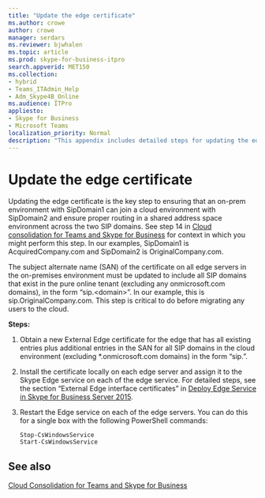 ```yaml
---
title: "Update the edge certificate"
ms.author: crowe
author: crowe
manager: serdars
ms.reviewer: bjwhalen
ms.topic: article
ms.prod: skype-for-business-itpro
search.appverid: MET150
ms.collection: 
- hybrid 
- Teams_ITAdmin_Help
- Adm_Skype4B_Online
ms.audience: ITPro
appliesto:
- Skype for Business 
- Microsoft Teams
localization_priority: Normal
description: "This appendix includes detailed steps for updating the edge certificate as part of cloud consolidation for Teams and Skype for Business."
---
```


# Update the edge certificate

Updating the edge certificate is the key step to ensuring that an on-prem environment with SipDomain1 can join a cloud environment with SipDomain2 and ensure proper routing in a shared address space environment across the two SIP domains. See step 14 in [Cloud consolidation for Teams and Skype for Business](cloud-consolidation.md) for context in which you might perform this step. In our examples, SipDomain1 is AcquiredCompany.<span>com and SipDomain2 is OriginalCompany.<span>com.

The subject alternate name (SAN) of the certificate on all edge servers in the on-premises environment must be updated to include all SIP domains that exist in the pure online tenant (excluding any onmicrosoft.<span>com domains), in the form “sip.\<domain>”.  In our example, this is sip.OriginalCompany.<span>com. This step is critical to do before migrating any users to the cloud.

**Steps:**

1.	Obtain a new External Edge certificate for the edge that has all existing entries plus additional entries in the SAN for all SIP domains in the cloud environment (excluding *.onmicrosoft.com domains) in the form “sip.<DomainName>”.
2.	Install the certificate locally on each edge server and assign it to the Skype Edge service on each of the edge service.  For detailed steps, see the section “External Edge interface certificates” in [Deploy Edge Service in Skype for Business Server 2015](https://technet.microsoft.com/en-us/library/dn951368.aspx).
3.	Restart the Edge service on each of the edge servers. You can do this for a single box with the following PowerShell commands:

    ```
    Stop-CsWindowsService
    Start-CsWindowsService
    ```

## See also

[Cloud Consolidation for Teams and Skype for Business](cloud-consolidation.md)